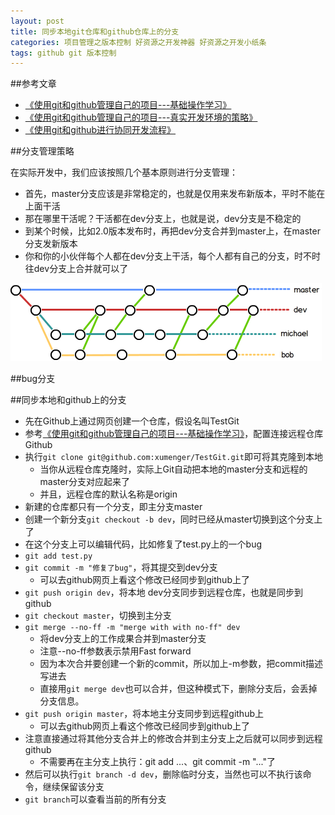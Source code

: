 ```yaml
---
layout: post
title: 同步本地git仓库和github仓库上的分支
categories: 项目管理之版本控制 好资源之开发神器 好资源之开发小纸条
tags: github git 版本控制
---
```


##参考文章

* [《使用git和github管理自己的项目---基础操作学习》](http://www.xumenger.com/github-git-learn/)
* [《使用git和github管理自己的项目---真实开发环境的策略》](http://www.xumenger.com/github-git-use/)
* [《使用git和github进行协同开发流程》](http://segmentfault.com/a/1190000002413519)

##分支管理策略

在实际开发中，我们应该按照几个基本原则进行分支管理：

* 首先，master分支应该是非常稳定的，也就是仅用来发布新版本，平时不能在上面干活
* 那在哪里干活呢？干活都在dev分支上，也就是说，dev分支是不稳定的
* 到某个时候，比如2.0版本发布时，再把dev分支合并到master上，在master分支发新版本
* 你和你的小伙伴每个人都在dev分支上干活，每个人都有自己的分支，时不时往dev分支上合并就可以了

![github-1.png](../media/image/2016-08-04/github-1.png)

##bug分支



##同步本地和github上的分支

* 先在Github上通过网页创建一个仓库，假设名叫TestGit
* 参考[《使用git和github管理自己的项目---基础操作学习》](http://www.xumenger.com/github-git-learn/)，配置连接远程仓库Github
* 执行`git clone git@github.com:xumenger/TestGit.git`即可将其克隆到本地
  * 当你从远程仓库克隆时，实际上Git自动把本地的master分支和远程的master分支对应起来了
  * 并且，远程仓库的默认名称是origin
* 新建的仓库都只有一个分支，即主分支master
* 创建一个新分支`git checkout -b dev`，同时已经从master切换到这个分支上了
* 在这个分支上可以编辑代码，比如修复了test.py上的一个bug
* `git add test.py`
* `git commit -m "修复了bug"`，将其提交到dev分支
  * 可以去github网页上看这个修改已经同步到github上了
* `git push origin dev`，将本地 dev分支同步到远程仓库，也就是同步到 github
* `git checkout master`，切换到主分支
* `git merge --no-ff -m "merge with with no-ff" dev`
  * 将dev分支上的工作成果合并到master分支
  * 注意--no-ff参数表示禁用Fast forward
  * 因为本次合并要创建一个新的commit，所以加上-m参数，把commit描述写进去
  * 直接用`git merge dev`也可以合并，但这种模式下，删除分支后，会丢掉分支信息。
* `git push origin master`，将本地主分支同步到远程github上
  * 可以去github网页上看这个修改已经同步到github上了
* 注意直接通过将其他分支合并上的修改合并到主分支上之后就可以同步到远程github
  * 不需要再在主分支上执行：git add ...、git commit -m "..."了
* 然后可以执行`git branch -d dev`，删除临时分支，当然也可以不执行该命令，继续保留该分支
* `git branch`可以查看当前的所有分支